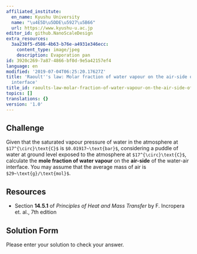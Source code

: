 ```yaml
---
affiliated_institute:
  en_name: Kyushu University
  name: "\u4E5D\u5DDE\u5927\u5B66"
  url: https://www.kyushu-u.ac.jp
editor_id: github.NanoScaleDesign
extra_resources:
  3aa238f5-d586-4b63-b76e-a4931e346ecc:
    content_type: image/jpeg
    description: Evaporation pan
id: 3920c269-7a87-4866-bf0d-9e5a42157ef4
language: en
modified: '2019-07-04T06:25:20.17627Z'
title: 'Raoult''s law: Molar fraction of water vapour on the air-side of a water-air
  interface'
title_id: raoults-law-molar-fraction-of-water-vapour-on-the-air-side-of-a-water-air-interface
topics: []
translations: {}
version: '1.0'
---
```


## Challenge
Given that the saturated vapour pressure of water in the atmosphere at `$17^{\circ}\text{C}$` is `$0.01917~\text{bar}$`, considering a puddle of water at ground level exposed to the atmosphere at `$17^{\circ}\text{C}$`, calculate the **mole fraction of water vapour** on the **air-side** of the water-air interface. You may assume that the average mass of air is `$29~\text{g}/\text{mol}$`.


## Resources

- Section **14.5.1** of *Principles of Heat and Mass Transfer* by F. Incropera et. al., 7th edition


## Solution Form
Please enter your solution to check your answer.
